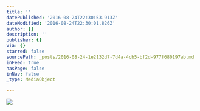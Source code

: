 ```yaml
---
title: ''
datePublished: '2016-08-24T22:30:53.913Z'
dateModified: '2016-08-24T22:30:01.826Z'
author: []
description: ''
publisher: {}
via: {}
starred: false
sourcePath: _posts/2016-08-24-1e2132d7-7d4a-4cb5-bf2d-977f680197ab.md
inFeed: true
hasPage: false
inNav: false
_type: MediaObject

---
```

![](https://the-grid-user-content.s3-us-west-2.amazonaws.com/b5a3f449-a34b-41d7-905b-3d7322f29f6f.jpg)